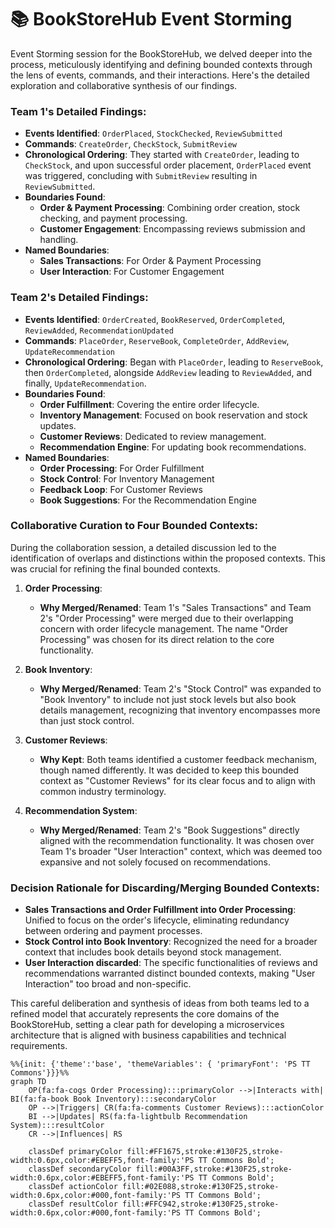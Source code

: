 # 📚 BookStoreHub Event Storming

Event Storming session for the BookStoreHub, we delved deeper into the process, meticulously identifying and defining bounded contexts through the lens of events, commands, and their interactions. Here's the detailed exploration and collaborative synthesis of our findings.

### Team 1's Detailed Findings:
- **Events Identified**: `OrderPlaced`, `StockChecked`, `ReviewSubmitted`
- **Commands**: `CreateOrder`, `CheckStock`, `SubmitReview`
- **Chronological Ordering**: They started with `CreateOrder`, leading to `CheckStock`, and upon successful order placement, `OrderPlaced` event was triggered, concluding with `SubmitReview` resulting in `ReviewSubmitted`.
- **Boundaries Found**: 
    - **Order & Payment Processing**: Combining order creation, stock checking, and payment processing.
    - **Customer Engagement**: Encompassing reviews submission and handling.
- **Named Boundaries**: 
    - **Sales Transactions**: For Order & Payment Processing
    - **User Interaction**: For Customer Engagement

### Team 2's Detailed Findings:
- **Events Identified**: `OrderCreated`, `BookReserved`, `OrderCompleted`, `ReviewAdded`, `RecommendationUpdated`
- **Commands**: `PlaceOrder`, `ReserveBook`, `CompleteOrder`, `AddReview`, `UpdateRecommendation`
- **Chronological Ordering**: Began with `PlaceOrder`, leading to `ReserveBook`, then `OrderCompleted`, alongside `AddReview` leading to `ReviewAdded`, and finally, `UpdateRecommendation`.
- **Boundaries Found**: 
    - **Order Fulfillment**: Covering the entire order lifecycle.
    - **Inventory Management**: Focused on book reservation and stock updates.
    - **Customer Reviews**: Dedicated to review management.
    - **Recommendation Engine**: For updating book recommendations.
- **Named Boundaries**: 
    - **Order Processing**: For Order Fulfillment
    - **Stock Control**: For Inventory Management
    - **Feedback Loop**: For Customer Reviews
    - **Book Suggestions**: For the Recommendation Engine

### Collaborative Curation to Four Bounded Contexts:
During the collaboration session, a detailed discussion led to the identification of overlaps and distinctions within the proposed contexts. This was crucial for refining the final bounded contexts.

1. **Order Processing**:
    - **Why Merged/Renamed**: Team 1's "Sales Transactions" and Team 2's "Order Processing" were merged due to their overlapping concern with order lifecycle management. The name "Order Processing" was chosen for its direct relation to the core functionality.

2. **Book Inventory**:
    - **Why Merged/Renamed**: Team 2's "Stock Control" was expanded to "Book Inventory" to include not just stock levels but also book details management, recognizing that inventory encompasses more than just stock control.

3. **Customer Reviews**:
    - **Why Kept**: Both teams identified a customer feedback mechanism, though named differently. It was decided to keep this bounded context as "Customer Reviews" for its clear focus and to align with common industry terminology.

4. **Recommendation System**:
    - **Why Merged/Renamed**: Team 2's "Book Suggestions" directly aligned with the recommendation functionality. It was chosen over Team 1's broader "User Interaction" context, which was deemed too expansive and not solely focused on recommendations.

### Decision Rationale for Discarding/Merging Bounded Contexts:
- **Sales Transactions and Order Fulfillment into Order Processing**: Unified to focus on the order's lifecycle, eliminating redundancy between ordering and payment processes.
- **Stock Control into Book Inventory**: Recognized the need for a broader context that includes book details beyond stock management.
- **User Interaction discarded**: The specific functionalities of reviews and recommendations warranted distinct bounded contexts, making "User Interaction" too broad and non-specific.

This careful deliberation and synthesis of ideas from both teams led to a refined model that accurately represents the core domains of the BookStoreHub, setting a clear path for developing a microservices architecture that is aligned with business capabilities and technical requirements.


```mermaid
%%{init: {'theme':'base', 'themeVariables': { 'primaryFont': 'PS TT Commons'}}}%%
graph TD
    OP(fa:fa-cogs Order Processing):::primaryColor -->|Interacts with| BI(fa:fa-book Book Inventory):::secondaryColor
    OP -->|Triggers| CR(fa:fa-comments Customer Reviews):::actionColor
    BI -->|Updates| RS(fa:fa-lightbulb Recommendation System):::resultColor
    CR -->|Influences| RS

    classDef primaryColor fill:#FF1675,stroke:#130F25,stroke-width:0.6px,color:#EBEFF5,font-family:'PS TT Commons Bold';
    classDef secondaryColor fill:#00A3FF,stroke:#130F25,stroke-width:0.6px,color:#EBEFF5,font-family:'PS TT Commons Bold';
    classDef actionColor fill:#02E088,stroke:#130F25,stroke-width:0.6px,color:#000,font-family:'PS TT Commons Bold';
    classDef resultColor fill:#FFC942,stroke:#130F25,stroke-width:0.6px,color:#000,font-family:'PS TT Commons Bold';
```